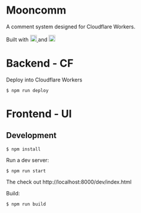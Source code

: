 # Mooncomm

A comment system designed for Cloudflare Workers.

Built with  <a href="https://itty.dev/itty-router">
     <img src="https://github.com/kwhitley/itty-router/assets/865416/ed7de66a-b876-46a8-a65f-429dc6d3da20" alt="Itty Router" height="18" />
  </a> and <a href="https://lit.dev/"><img height="18" src="https://github.com/lit/lit/raw/main/packages/lit/logo.svg"> </a>


# Backend - CF

Deploy into Cloudflare Workers

```
$ npm run deploy
```

# Frontend - UI


## Development

```
$ npm install
```

Run a dev server:

```
$ npm run start
```

The check out http://localhost:8000/dev/index.html

Build:

```
$ npm run build
```